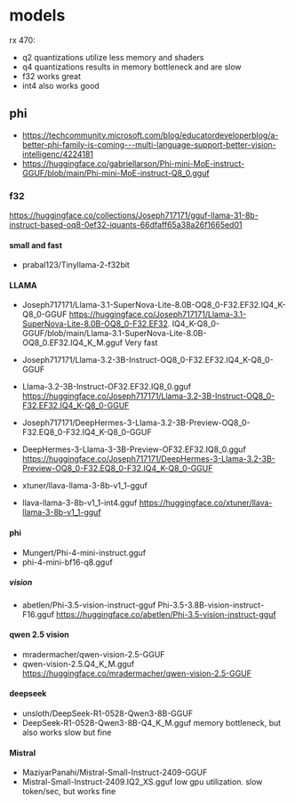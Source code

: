 # models

rx 470:
* q2 quantizations utilize less memory and shaders
* q4 quantizations results in memory bottleneck and are slow 
* f32 works great
* int4 also works good

## phi
- https://techcommunity.microsoft.com/blog/educatordeveloperblog/a-better-phi-family-is-coming---multi-language-support-better-vision-intelligenc/4224181
- https://huggingface.co/gabriellarson/Phi-mini-MoE-instruct-GGUF/blob/main/Phi-mini-MoE-instruct-Q8_0.gguf

### f32
https://huggingface.co/collections/Joseph717171/gguf-llama-31-8b-instruct-based-oq8-0ef32-iquants-66dfaff65a38a26f1665ed01

#### small and fast
- prabal123/Tinyllama-2-f32bit

#### LLAMA
- Joseph717171/Llama-3.1-SuperNova-Lite-8.0B-OQ8_0-F32.EF32.IQ4_K-Q8_0-GGUF
https://huggingface.co/Joseph717171/Llama-3.1-SuperNova-Lite-8.0B-OQ8_0-F32.EF32.
IQ4_K-Q8_0-GGUF/blob/main/Llama-3.1-SuperNova-Lite-8.0B-OQ8_0.EF32.IQ4_K_M.gguf
Very fast

- Joseph717171/Llama-3.2-3B-Instruct-OQ8_0-F32.EF32.IQ4_K-Q8_0-GGUF
- Llama-3.2-3B-Instruct-OF32.EF32.IQ8_0.gguf
https://huggingface.co/Joseph717171/Llama-3.2-3B-Instruct-OQ8_0-F32.EF32.IQ4_K-Q8_0-GGUF 
 

- Joseph717171/DeepHermes-3-Llama-3.2-3B-Preview-OQ8_0-F32.EQ8_0-F32.IQ4_K-Q8_0-GGUF
- DeepHermes-3-Llama-3-3B-Preview-OF32.EF32.IQ8_0.gguf
https://huggingface.co/Joseph717171/DeepHermes-3-Llama-3.2-3B-Preview-OQ8_0-F32.EQ8_0-F32.IQ4_K-Q8_0-GGUF

- xtuner/llava-llama-3-8b-v1_1-gguf
- llava-llama-3-8b-v1_1-int4.gguf
https://huggingface.co/xtuner/llava-llama-3-8b-v1_1-gguf

#### phi 
- Mungert/Phi-4-mini-instruct.gguf
- phi-4-mini-bf16-q8.gguf

##### vision
- abetlen/Phi-3.5-vision-instruct-gguf
Phi-3.5-3.8B-vision-instruct-F16.gguf
https://huggingface.co/abetlen/Phi-3.5-vision-instruct-gguf



#### qwen 2.5 vision
- mradermacher/qwen-vision-2.5-GGUF
- qwen-vision-2.5.Q4_K_M.gguf
https://huggingface.co/mradermacher/qwen-vision-2.5-GGUF


#### deepseek
- unsloth/DeepSeek-R1-0528-Qwen3-8B-GGUF
- DeepSeek-R1-0528-Qwen3-8B-Q4_K_M.gguf
memory bottleneck, but also works slow but fine

#### Mistral
- MaziyarPanahi/Mistral-Small-Instruct-2409-GGUF
- Mistral-Small-Instruct-2409.IQ2_XS.gguf
low gpu utilization. slow token/sec, but works fine
